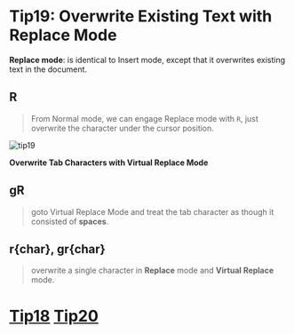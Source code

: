 # Tip19: Overwrite Existing Text with Replace Mode  
  
**Replace mode**: is identical to Insert mode, except that it overwrites existing text in the document.  
  
## R  
>From Normal mode, we can engage Replace mode with `R`, just overwrite the character under the cursor position.  
  
![tip19](images/tip19.png)  
  
**Overwrite Tab Characters with Virtual Replace Mode**  
  
## gR  
>goto Virtual Replace Mode and treat the tab character as though it consisted of **spaces**.  
  
## r{char}, gr{char}  
>overwrite a single character in **Replace** mode and **Virtual Replace** mode.  
  
# [Tip18](tip18.md) [Tip20](tip20.md)

